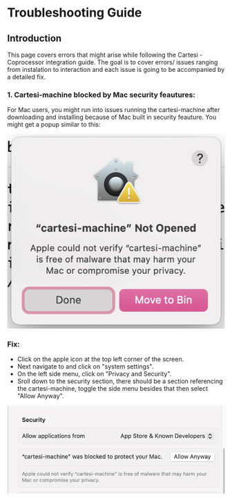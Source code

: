 # Troubleshooting Guide

## Introduction

This page covers errors that might arise while following the Cartesi - Coprocessor integration guide. The goal is to cover errors/ issues ranging from instalation to interaction and each issue is going to be accompanied by a detailed fix.

### **1. Cartesi-machine blocked by Mac security feautures:**

For Mac users, you might run into issues running the cartesi-machine after downloading and installing because of Mac built in security feauture. You might get a popup similar to this:

![Mac error popup](img/mac-error-popup.png)

### **Fix:**

- Click on the apple icon at the top left corner of the screen.
- Next navigate to and click on "system settings".
- On the left side menu, click on "Privacy and Security".
- Sroll down to the security section, there should be a section referencing the cartesi-machine, toggle the side menu besides that then select "Allow Anyway".

![Mac error popup](img/mac-fix.png)

